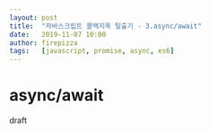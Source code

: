 ```yaml
---
layout: post
title:  "자바스크립트 콜백지옥 탈출기 - 3.async/await"
date:   2019-11-07 10:00
author: firepizza
tags:	[javascript, promise, async, es6]
---
```


# async/await

draft